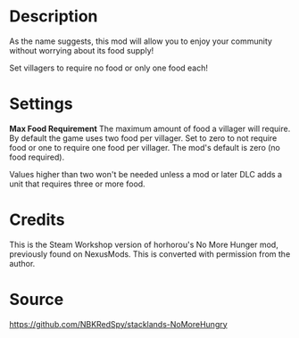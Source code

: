 # Description

As the name suggests, this mod will allow you to enjoy your community without worrying about its food supply!

Set villagers to require no food or only one food each!

# Settings

**Max Food Requirement**
The maximum amount of food a villager will require.  By default the game uses two food per villager.  Set to zero to not require food or one to require one food per villager.
The mod's default is zero (no food required).

Values higher than two won't be needed unless a mod or later DLC adds a unit that requires three or more food.


# Credits

This is the Steam Workshop version of horhorou's No More Hunger mod, previously found on NexusMods.
This is converted with permission from the author.

# Source
https://github.com/NBKRedSpy/stacklands-NoMoreHungry
